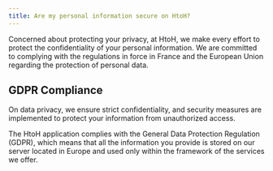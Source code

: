 ```yaml
---
title: Are my personal information secure on HtoH?
---
```


Concerned about protecting your privacy, at HtoH, we make every effort to protect the confidentiality of your personal information. We are committed to complying with the regulations in force in France and the European Union regarding the protection of personal data.

## GDPR Compliance

On data privacy, we ensure strict confidentiality, and security measures are implemented to protect your information from unauthorized access.

The HtoH application complies with the General Data Protection Regulation (GDPR), which means that all the information you provide is stored on our server located in Europe and used only within the framework of the services we offer.